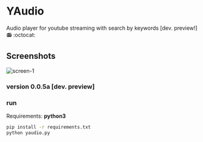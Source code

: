 # YAudio
Audio player for youtube streaming with search by keywords [dev. preview!] 📻 :octocat: 

## Screenshots
![screen-1](http://i.imgur.com/yYYIpUI.png)

### version 0.0.5a [dev. preview]

### run
Requirements: **python3**
```bash
pip install -r requirements.txt
python yaudio.py
```


